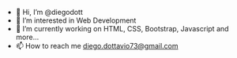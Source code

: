 - 👋 Hi, I’m @diegodott
- 👀 I’m interested in Web Development
- 🌱 I’m currently working on HTML, CSS, Bootstrap, Javascript and more...
- 📫 How to reach me diego.dottavio73@gmail.com


